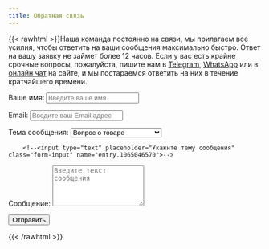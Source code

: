 ```yaml
---
title: Обратная связь
---
```


{{< rawhtml >}}Наша команда постоянно на связи, мы прилагаем все усилия, чтобы ответить на ваши сообщения максимально быстро. Ответ на вашу заявку не займет более 12 часов. Если у вас есть крайне срочные вопросы, пожалуйста, пишите нам в <a href="https://t.me/smartdiag_robot" target="_blank">Telegram</a>, <a href="https://wa.me/message/XVMV4LKBTXB4E1" target="_blank">WhatsApp</a> или в <a onclick="document.dispatchEvent(new Event('tocha:open'));" href="javascript:void(0);">онлайн чат</a> на сайте, и мы постараемся ответить на них в течение кратчайшего времени.
<link rel="stylesheet" href="/css/form.css">
<script type="text/javascript">var submitted=false;</script>
<iframe name="hidden_iframe" id="hidden_iframe" style="display:none;" 
onload="if(submitted) {window.location='/thankyou';}"></iframe>

<form action="https://docs.google.com/forms/d/e/1FAIpQLScvH7c2oDa9ksNClTZOPCTGgzShJ7fzPA0KiV_uUic_frGcRg/formResponse" 
method="post" target="hidden_iframe" onsubmit="submitted=true;">
</form>
<form action="https://docs.google.com/forms/d/e/1FAIpQLScvH7c2oDa9ksNClTZOPCTGgzShJ7fzPA0KiV_uUic_frGcRg/formResponse" method="post" target="hidden_iframe" onsubmit="submitted=true">
  <label>Ваше имя:</label>
        <input type="text" placeholder="Введите ваше имя" class="form-input" name="entry.2005620554" required>

  <label>Email:</label>
        <input type="email" placeholder="Введите ваш Email адрес" class="form-input" name="entry.1045781291" required>

   <label>Тема сообщения:</label>
        <select name="entry.1065046570" id="topics" class="form-input" required>
          <option value="Вопрос о товаре">Вопрос о товаре</option>
          <option value="Вопрос о товаре">Активация прибора</option>
          <option value="Помощь с установкой ПО">Помощь с установкой ПО</option>
          <option value="Сообщить о проблеме">Сообщить о проблеме</option>
          <option value="Другое">Другое</option>
        </select>
  
        <!--<input type="text" placeholder="Укажите тему сообщения" class="form-input" name="entry.1065046570">-->

   <label>Сообщение:</label>
        <textarea rows="5" placeholder="Введите текст сообщения" class="form-input" name="entry.839337160" required></textarea>

   <button type="submit">Отправить</button>
</form>
<script>var LHC_API = LHC_API||{};
LHC_API.args = {mode:'widget',lhc_base_url:'//smartdiag.livehelperchat.com/',wheight:450,wwidth:350,pheight:520,pwidth:500,leaveamessage:true,check_messages:false,lang:'rus/'};
(function() {
var _l = '';var _m = document.getElementsByTagName('meta');var _cl = '';for (i=0; i < _m.length; i++) {if ( _m[i].getAttribute('http-equiv') == 'content-language' ) {_cl = _m[i].getAttribute('content');}}if (document.documentElement.lang != '') _l = document.documentElement.lang;if (_cl != '' && _cl != _l) _l = _cl;if (_l == undefined || _l == '') {_l = ',lang:'rus/'';} else {_l = _l[0].toLowerCase() + _l[1].toLowerCase(); if ('noneexist' == _l) {_l = ''} else {LHC_API.args.lang = _l + '/';}}
var po = document.createElement('script'); po.type = 'text/javascript'; po.setAttribute('crossorigin','anonymous'); po.async = true;
var date = new Date();po.src = '//smartdiag.livehelperchat.com/design/defaulttheme/js/widgetv2/index.js?'+(""+date.getFullYear() + date.getMonth() + date.getDate());
var s = document.getElementsByTagName('script')[0]; s.parentNode.insertBefore(po, s);
})();
</script>
{{< /rawhtml >}}


